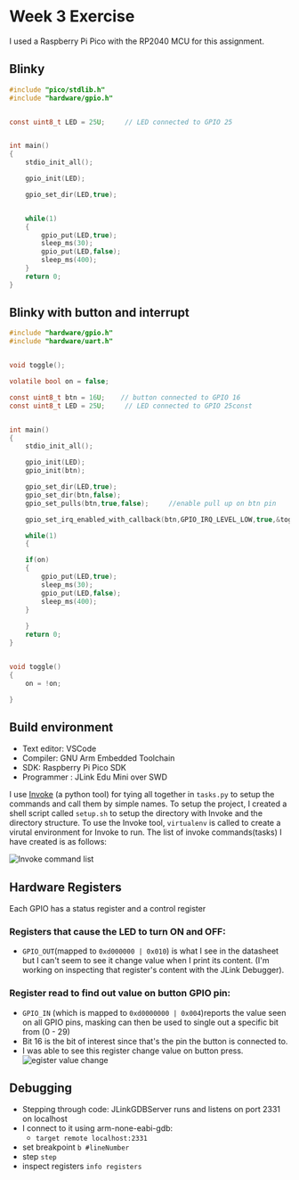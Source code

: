 <!-- On your final project board, make blinky for yourself. Then add a button to turn the LED on and
off. Bonus points for making the button cause an interrupt. Triple bonus points for debouncing
the button signal.
What build environment are you using? You have many free options: STM32CubeMxIDE,
VSCode with Platformio, Platformio, Keil (free version), Arm GNU tools, and so on. 
For many of these, there are examples, explore these examples and re-use HALs and code as you can.
Can you step through the code to see what each line does?

Investigate further, using the processor manual:
● What are the hardware registers that cause the LED to turn on and off? (From the processor manual, don’t worry about initialization.)
● What are the registers that you read in order to find out the state of the button?
● Can you read the register directly and see the button change in a debugger or by printing out the value of the memory at the register’s address? -->

# Week 3 Exercise
I used a Raspberry Pi Pico with the RP2040 MCU for this assignment.

## Blinky

```C
#include "pico/stdlib.h"
#include "hardware/gpio.h"


const uint8_t LED = 25U;     // LED connected to GPIO 25


int main() 
{
    stdio_init_all();

    gpio_init(LED);

    gpio_set_dir(LED,true);


    while(1)
    {
		gpio_put(LED,true);
		sleep_ms(30);
		gpio_put(LED,false);
		sleep_ms(400); 
    }
    return 0;
}

```

## Blinky with button and interrupt
```C
#include "hardware/gpio.h"
#include "hardware/uart.h"


void toggle();

volatile bool on = false;

const uint8_t btn = 16U;    // button connected to GPIO 16
const uint8_t LED = 25U;     // LED connected to GPIO 25const 


int main() 
{
    stdio_init_all();

    gpio_init(LED);
    gpio_init(btn);

    gpio_set_dir(LED,true);
    gpio_set_dir(btn,false);
    gpio_set_pulls(btn,true,false);     //enable pull up on btn pin

    gpio_set_irq_enabled_with_callback(btn,GPIO_IRQ_LEVEL_LOW,true,&toggle);    //setup interrupt on specified GPIO

    while(1)
    {

    if(on)
    {
        gpio_put(LED,true);
        sleep_ms(30);
        gpio_put(LED,false);
        sleep_ms(400); 
    }
 
    }
    return 0;
}


void toggle()
{
    on = !on;

}
```


<!-- ## Blinky with button debounce
```C

``` -->


## Build environment
- Text editor: VSCode
- Compiler: GNU Arm Embedded Toolchain
- SDK: Raspberry Pi Pico SDK
- Programmer : JLink Edu Mini over SWD

I use [Invoke](https://docs.pyinvoke.org/en/0.11.1/api/cli.html) (a python tool) for tying all together in `tasks.py` to setup the commands and call them by simple names.
To setup the project, I created a shell script called `setup.sh` to setup the directory with Invoke and the directory structure.
To use the Invoke tool, `virtualenv` is called to create a virutal environment for Invoke to run.
The list of invoke commands(tasks) I have created is as follows:

![Invoke command list](docs/invokeCommandList.png)
 

## Hardware Registers
Each GPIO has a status register and a control register
### Registers that cause the LED to turn ON and OFF:
- `GPIO_OUT`(mapped to `0xd000000 | 0x010`) is what I see in the datasheet but I can't seem to see it change value when I print its content. (I'm working on inspecting that register's content with the JLink Debugger).
### Register read to find out value on button GPIO pin:
- `GPIO_IN` (which is mapped to `0xd0000000 | 0x004`)reports the value seen on all GPIO pins, masking can then be used to single out a specific bit from (0 - 29)
- Bit 16 is the bit of interest since that's the pin the button is connected to.
- I was able to see this register change value on button press.
![egister value change](docs/btnGPIO16.png)

## Debugging
- Stepping through code: JLinkGDBServer runs and listens on port 2331 on localhost
- I connect to it using arm-none-eabi-gdb:
	- `target remote localhost:2331`
- set breakpoint `b #lineNumber`
- step `step`
- inspect registers `info registers`
